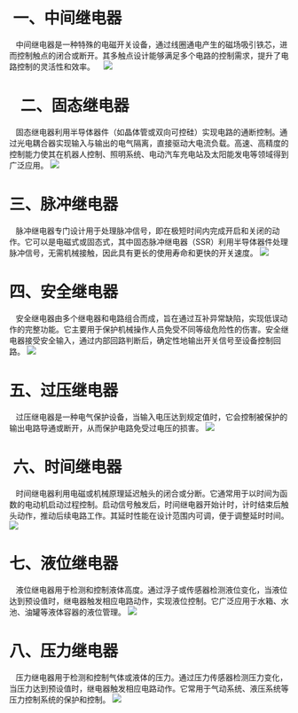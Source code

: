 #  **一、中间继电器**

   中间继电器是一种特殊的电磁开关设备，通过线圈通电产生的磁场吸引铁芯，进而控制触点的闭合或断开。其多触点设计能够满足多个电路的控制需求，提升了电路控制的灵活性和效率。
   ![](https://raw.githubusercontent.com/LeroyK111/pictureBed/master/20241203223734.png)

#    **二、固态继电器**

   固态继电器利用半导体器件（如晶体管或双向可控硅）实现电路的通断控制。通过光电耦合器实现输入与输出的电气隔离，直接驱动大电流负载。高速、高精度的控制能力使其在机器人控制、照明系统、电动汽车充电站及太阳能发电等领域得到广泛应用。
![](https://raw.githubusercontent.com/LeroyK111/pictureBed/master/20241203223800.png)

# 三、脉冲继电器

   脉冲继电器专门设计用于处理脉冲信号，即在极短时间内完成开启和关闭的动作。它可以是电磁式或固态式，其中固态脉冲继电器（SSR）利用半导体器件处理脉冲信号，无需机械接触，因此具有更长的使用寿命和更快的开关速度。
![](https://raw.githubusercontent.com/LeroyK111/pictureBed/master/20241203223821.png)

# 四、安全继电器

   安全继电器由多个继电器和电路组合而成，旨在通过互补异常缺陷，实现低误动作的完整功能。它主要用于保护机械操作人员免受不同等级危险性的伤害。安全继电器接受安全输入，通过内部回路判断后，确定性地输出开关信号至设备控制回路。
![](https://raw.githubusercontent.com/LeroyK111/pictureBed/master/20241203223846.png)

# 五、过压继电器

   过压继电器是一种电气保护设备，当输入电压达到规定值时，它会控制被保护的输出电路导通或断开，从而保护电路免受过电压的损害。
![](https://raw.githubusercontent.com/LeroyK111/pictureBed/master/20241203224006.png)

#  **六、时间继电器**

   时间继电器利用电磁或机械原理延迟触头的闭合或分断。它通常用于以时间为函数的电动机启动过程控制。启动信号触发后，时间继电器开始计时，计时结束后触头动作，推动后续电路工作。其延时性能在设计范围内可调，便于调整延时时间。
![](https://raw.githubusercontent.com/LeroyK111/pictureBed/master/20241203224033.png)

# 七、液位继电器

   液位继电器用于检测和控制液体高度。通过浮子或传感器检测液位变化，当液位达到预设值时，继电器触发相应电路动作，实现液位控制。它广泛应用于水箱、水池、油罐等液体容器的液位管理。
![](https://raw.githubusercontent.com/LeroyK111/pictureBed/master/20241203224058.png)





# **八、压力继电器**

   压力继电器用于检测和控制气体或液体的压力。通过压力传感器检测压力变化，当压力达到预设值时，继电器触发相应电路动作。它常用于气动系统、液压系统等压力控制系统的保护和控制。
![](https://raw.githubusercontent.com/LeroyK111/pictureBed/master/20241203224136.png)

